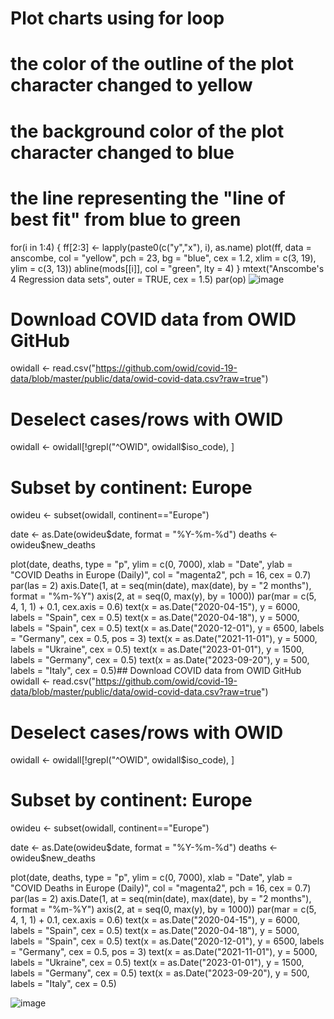 
# Plot charts using for loop
# the color of the outline of the plot character changed to yellow
# the background color of the plot character changed to blue
# the line representing the "line of best fit" from blue to green
for(i in 1:4) {
  ff[2:3] <- lapply(paste0(c("y","x"), i), as.name)
  plot(ff, data = anscombe, col = "yellow", pch = 23, bg = "blue", cex = 1.2,
       xlim = c(3, 19), ylim = c(3, 13))
  abline(mods[[i]], col = "green", lty = 4)
}
mtext("Anscombe's 4 Regression data sets", outer = TRUE, cex = 1.5)
par(op)
![image](https://github.com/yichao2022/yichao202310.github.io/assets/113857588/bed0d4ba-a05b-49c6-84be-fdd83f7537c7)

# Download COVID data from OWID GitHub
owidall <- read.csv("https://github.com/owid/covid-19-data/blob/master/public/data/owid-covid-data.csv?raw=true")
# Deselect cases/rows with OWID
owidall <- owidall[!grepl("^OWID", owidall$iso_code), ]
# Subset by continent: Europe
owideu <- subset(owidall, continent=="Europe")

date <- as.Date(owideu$date, format = "%Y-%m-%d")
deaths <- owideu$new_deaths

plot(date, deaths, type = "p", ylim = c(0, 7000), xlab = "Date",
     ylab = "COVID Deaths in Europe (Daily)", col = "magenta2", pch = 16, 
     cex = 0.7)
par(las = 2)
axis.Date(1, at = seq(min(date), max(date), by = "2 months"), 
          format = "%m-%Y")
axis(2, at = seq(0, max(y), by = 1000))
par(mar = c(5, 4, 1, 1) + 0.1, cex.axis = 0.6)
text(x = as.Date("2020-04-15"), y = 6000, labels = "Spain", cex = 0.5)
text(x = as.Date("2020-04-18"), y = 5000, labels = "Spain", cex = 0.5)
text(x = as.Date("2020-12-01"), y = 6500, labels = "Germany", cex = 0.5,
     pos = 3)
text(x = as.Date("2021-11-01"), y = 5000, labels = "Ukraine", cex = 0.5)
text(x = as.Date("2023-01-01"), y = 1500, labels = "Germany", cex = 0.5)
text(x = as.Date("2023-09-20"), y = 500, labels = "Italy", cex = 0.5)## Download COVID data from OWID GitHub
owidall <- read.csv("https://github.com/owid/covid-19-data/blob/master/public/data/owid-covid-data.csv?raw=true")
# Deselect cases/rows with OWID
owidall <- owidall[!grepl("^OWID", owidall$iso_code), ]
# Subset by continent: Europe
owideu <- subset(owidall, continent=="Europe")

date <- as.Date(owideu$date, format = "%Y-%m-%d")
deaths <- owideu$new_deaths

plot(date, deaths, type = "p", ylim = c(0, 7000), xlab = "Date",
     ylab = "COVID Deaths in Europe (Daily)", col = "magenta2", pch = 16, 
     cex = 0.7)
par(las = 2)
axis.Date(1, at = seq(min(date), max(date), by = "2 months"), 
          format = "%m-%Y")
axis(2, at = seq(0, max(y), by = 1000))
par(mar = c(5, 4, 1, 1) + 0.1, cex.axis = 0.6)
text(x = as.Date("2020-04-15"), y = 6000, labels = "Spain", cex = 0.5)
text(x = as.Date("2020-04-18"), y = 5000, labels = "Spain", cex = 0.5)
text(x = as.Date("2020-12-01"), y = 6500, labels = "Germany", cex = 0.5,
     pos = 3)
text(x = as.Date("2021-11-01"), y = 5000, labels = "Ukraine", cex = 0.5)
text(x = as.Date("2023-01-01"), y = 1500, labels = "Germany", cex = 0.5)
text(x = as.Date("2023-09-20"), y = 500, labels = "Italy", cex = 0.5)

![image](https://github.com/yichao2022/yichao202310.github.io/assets/113857588/c8019dd1-6613-4b57-aec7-2b55d78e3774)

